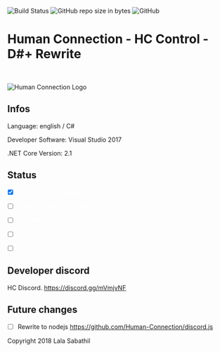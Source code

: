 ![Build Status](https://img.shields.io/badge/build-alpha-red.svg) ![GitHub repo size in bytes](https://img.shields.io/github/repo-size/badges/shields.svg) ![GitHub](https://img.shields.io/github/license/mashape/apistatus.svg) 
# Human Connection - HC Control - D#+ Rewrite
<br/>

![Human Connection Logo](https://human-connection.org/wp-content/uploads/2017/11/human-connection-logo.svg "Human Connection")

## Infos
Language: english / C#

Developer Software: Visual Studio 2017

.NET Core Version: 2.1

## Status
<span style="color: white; background-color: black;">

- [x] Rewrite User Commands

- [ ] Rewrite Admin Commands

- [ ] First test run

- [ ] Adding extended features

- [ ] Compiling working version for HC

</span>


## Developer discord
HC Discord. https://discord.gg/mVmjvNF

## Future changes
- [ ] Rewrite to nodejs https://github.com/Human-Connection/discord.js


Copyright 2018 Lala Sabathil
